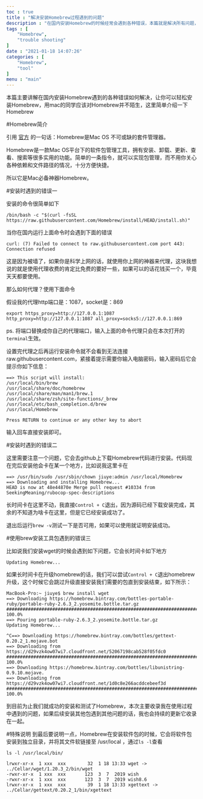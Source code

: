 ```yaml
---
toc : true
title : "解决安装Homebrew过程遇到的问题"
description : "在国内安装Homebrew的时候经常会遇到各种错误，本篇就是解决所有问题，让你可以成功安装Homebrew"
tags : [
	"Homebrew",
	"trouble shooting"
]
date : "2021-01-18 14:07:26"
categories : [
    "Homebrew",
    "tool"
]
menu : "main"
---
```



本篇主要讲解在国内安装Homebrew遇到的各种错误如何解决，让你可以轻松安装Homebrew，用mac的同学应该对Homebrew并不陌生，这里简单介绍一下Homebrew

#Homebrew简介

引用 [官方](https://brew.sh/) 的一句话：Homebrew是Mac OS 不可或缺的套件管理器。

Homebrew是一款Mac OS平台下的软件包管理工具，拥有安装、卸载、更新、查看、搜索等很多实用的功能。简单的一条指令，就可以实现包管理，而不用你关心各种依赖和文件路径的情况，十分方便快捷。

所以它是Mac必备神器Homebrew。

#安装时遇到的错误一

安装的命令很简单如下
```shell script
/bin/bash -c "$(curl -fsSL https://raw.githubusercontent.com/Homebrew/install/HEAD/install.sh)"
```

当你在国内运行上面命令时会遇到下面的错误

```shell script
curl: (7) Failed to connect to raw.githubusercontent.com port 443: Connection refused
```

这是因为被墙了，如果你是科学上网的话，就使用你上网的神器来代理，这块我想说的就是使用代理收费的肯定比免费的要好一些，如果可以的话花钱买一个，毕竟天天都要使用。

那么如何代理？使用下面命令

假设我的代理http端口是：1087，socket是：869

```shell script
export https_proxy=http://127.0.0.1:1087 http_proxy=http://127.0.0.1:1087 all_proxy=socks5://127.0.0.1:869
```

ps. 将端口替换成你自己的代理端口，输入上面的命令代理只会在本次打开的`terminal`生效。

设置完代理之后再运行安装命令就不会看到无法连接raw.githubusercontent.com，紧接着提示需要你输入电脑密码，输入密码后它会提示你如下信息：

```shell script
==> This script will install:
/usr/local/bin/brew
/usr/local/share/doc/homebrew
/usr/local/share/man/man1/brew.1
/usr/local/share/zsh/site-functions/_brew
/usr/local/etc/bash_completion.d/brew
/usr/local/Homebrew

Press RETURN to continue or any other key to abort
```

输入回车直接安装即可。


#安装时遇到的错误二

这里需要注意一个问题，它会去github上下载Homebrew代码进行安装。代码现在完后安装他会卡在某一个地方，比如说我这里卡在

```shell script
==> /usr/bin/sudo /usr/sbin/chown jiuye:admin /usr/local/Homebrew
==> Downloading and installing Homebrew...
HEAD is now at 48e44870e Merge pull request #10334 from SeekingMeaning/rubocop-spec-descriptions

```

长时间卡在这里不动，我直接`Control + C`退出，因为源码已经下载安装完成，其余的不知道为啥卡在这里，但是它已经安装成功了。

退出后运行`brew -v`测试一下是否可用，如果可以使用就证明安装成功。


#使用brew安装工具包遇到的错误三

比如说我们安装wget的时候会遇到如下问题，它会长时间卡如下地方

```shell script
Updating Homebrew...
```

如果长时间卡在升级homebrew的话，我们可以尝试`Control + C`退出homebrew升级，这个时候它会跳过升级直接安装我们需要的包直到安装结束，如下所示：

```shell script
MacBook-Pro:~ jiuye$ brew install wget
==> Downloading https://homebrew.bintray.com/bottles-portable-ruby/portable-ruby-2.6.3_2.yosemite.bottle.tar.gz
######################################################################## 100.0%
==> Pouring portable-ruby-2.6.3_2.yosemite.bottle.tar.gz
Updating Homebrew...

^C==> Downloading https://homebrew.bintray.com/bottles/gettext-0.20.2_1.mojave.bot
==> Downloading from https://d29vzk4ow07wi7.cloudfront.net/52067198cab528f05fdc0
######################################################################## 100.0%
==> Downloading https://homebrew.bintray.com/bottles/libunistring-0.9.10.mojave.
==> Downloading from https://d29vzk4ow07wi7.cloudfront.net/1d0c8e266acddcebeef3d
######################################################################## 100.0%
```

到目前为止我们就成功的安装和测试了Homebrew，本次主要收录我在使用过程中遇到的问题，如果后续安装其他包遇到其他问题的话，我也会持续的更新它收录在一起。

#特殊说明
到最后要说明一点，Homebrew在安装软件包的时候，它会将软件包安装到独立目录，并将其文件软链接至 /usr/local ，通过`ls -l`查看

```shell script
ls -l /usr/local/bin/

lrwxr-xr-x  1 xxx  xxx        32  1 18 13:33 wget -> ../Cellar/wget/1.20.3_2/bin/wget
-rwxr-xr-x  1 xxx  xxx       123  3  7  2019 wish
-rwxr-xr-x  1 xxx  xxx       123  3  7  2019 wish8.6
lrwxr-xr-x  1 xxx  xxx        39  1 18 13:33 xgettext -> ../Cellar/gettext/0.20.2_1/bin/xgettext
```


